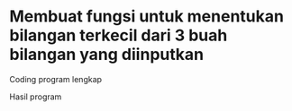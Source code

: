 # Membuat fungsi untuk menentukan bilangan terkecil dari 3 buah bilangan yang diinputkan


Coding program lengkap





Hasil program
